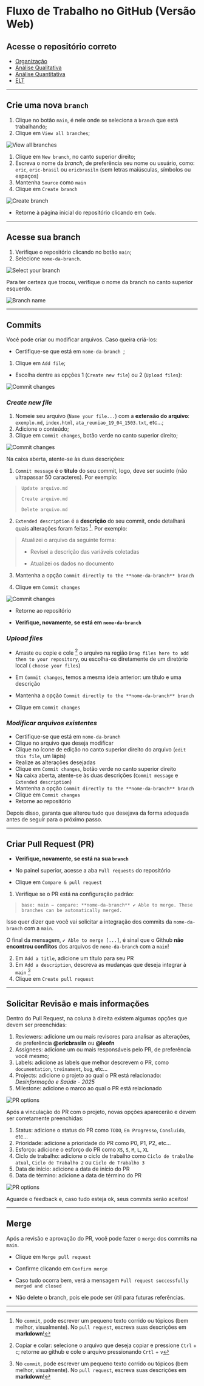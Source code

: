 # Fluxo de Trabalho no GitHub (Versão Web)

## Acesse o repositório correto

- [Organização](https://github.com/LABHDUFBA/ds25-organizacao)
- [Análise Qualitativa](https://github.com/LABHDUFBA/ds25-analise-quali)
- [Análise Quantitativa](https://github.com/LABHDUFBA/ds25-analise-quanti)
- [ELT](https://github.com/LABHDUFBA/ds25-elt)

---

## Crie uma nova `branch`

1. Clique no botão `main`, é nele onde se seleciona a `branch` que está trabalhando;
2. Clique em `View all branches`;

![View all branches](imgs/gh01.jpeg)

1. Clique em `New branch`, no canto superior direito;
2. Escreva o nome da _branch_, de preferência seu nome ou usuário, como: `eric`, `eric-brasil` ou `ericbrasiln` (sem letras maiúsculas, símbolos ou espaços)
3. Mantenha `Source` como `main`
4. Clique em `Create branch`

![Create branch](imgs/gh02.jpeg)

- Retorne à página inicial do repositório clicando em `Code`.

---

## Acesse sua branch

1. Verifique o repositório clicando no botão `main`;
2. Selecione `nome-da-branch`.

![Select your branch](imgs/gh03.jpeg)

Para ter certeza que trocou, verifique o nome da branch no canto superior esquerdo.

![Branch name](imgs/gh04.jpeg)

---

## Commits 

Você pode criar ou modificar arquivos. Caso queira criá-los:

- Certifique-se que está em `nome-da-branch `;
1. Clique em `Add file`;
- Escolha dentre as opções 1 (`Create new file`) ou 2 (`Upload files`):

![Commit changes](imgs/gh05.jpeg)

### *Create new file*

1. Nomeie seu arquivo (`Name your file...`) com a **extensão do arquivo**: `exemplo.md`, `index.html`, `ata_reuniao_19_04_1503.txt`, etc...;
2. Adicione o conteúdo;
3. Clique em `Commit changes`, botão verde no canto superior direito;

![Commit changes](imgs/gh06.jpeg)

Na caixa aberta, atente-se às duas descrições:

1. `Commit message` é o **título** do seu commit, logo, deve ser sucinto (não ultrapassar 50 caracteres). Por exemplo: 

>`Update arquivo.md`
>
>`Create arquivo.md`
>
>`Delete arquivo.md`

2. `Extended description` é a **descrição** do seu commit, onde detalhará quais alterações foram feitas [^1]. Por exemplo:

[^1]: No `commit`, pode escrever um pequeno texto corrido ou tópicos (bem melhor, visualmente). No `pull request`, escreva suas descrições em **markdown**!

>Atualizei o arquivo da seguinte forma:
>
>- Revisei a descrição das variáveis coletadas
>
>- Atualizei os dados no documento

3. Mantenha a opção `Commit directly to the **nome-da-branch** branch`

4.  Clique em `Commit changes`

![Commit changes](imgs/gh07.jpeg)

- Retorne ao repositório

- **Verifique, novamente, se está em `nome-da-branch`**

### *Upload files*

- Arraste ou copie e cole [^2] o arquivo na região `Drag files here to add them to your repository`, ou escolha-os diretamente de um diretório local ( `choose your files`)

[^2]: Copiar e colar: selecione o arquivo que deseja copiar e pressione `Ctrl` + `c`; retorne ao github e cole o arquivo pressionando `Crtl` + `v`

- Em `Commit changes`, temos a mesma ideia anterior: um título e uma descrição

- Mantenha a opção `Commit directly to the **nome-da-branch** branch`

-  Clique em `Commit changes`

### *Modificar arquivos existentes*

- Certifique-se que está em `nome-da-branch `
- Clique no arquivo que deseja modificar
- Clique no ícone de edição no canto superior direito do arquivo (`edit this file`, um lápis)
- Realize as alterações desejadas
- Clique em `Commit changes`, botão verde no canto superior direito
- Na caixa aberta, atente-se às duas descrições (`Commit message` e `Extended description`)
- Mantenha a opção `Commit directly to the **nome-da-branch** branch`
- Clique em `Commit changes`
- Retorne ao repositório

Depois disso, garanta que alterou tudo que desejava da forma adequada antes de seguir para o próximo passo.

---

## Criar Pull Request (PR)

- **Verifique, novamente, se está na sua `branch`**

- No painel superior, acesse a aba `Pull requests` do repositório

- Clique em `Compare & pull request`

1. Verifique se o PR está na configuração padrão:

>`base: main ← compare: **nome-da-branch** ✔️ Able to merge. These branches can be automatically merged.`

Isso quer dizer que você vai solicitar a integração dos commits da `nome-da-branch` com a `main`.

O final da mensagem, `✔️ Able to merge [...]`, é sinal que o Github **não encontrou conflitos** dos arquivos de `nome-da-branch` com a `main`!

2. Em `Add a title`, adicione um título para seu PR
3. Em `Add a description`, descreva as mudanças que deseja integrar à `main` [^1]
4. Clique em `Create pull request`

---

## Solicitar Revisão e mais informações

Dentro do Pull Request, na coluna à direita existem algumas opções que devem ser preenchidas:

1. Reviewers: adicione um ou mais revisores para analisar as alterações, de preferência **@ericbrasiln** ou **@leofn**
2. Assignees: adicione um ou mais responsáveis pelo PR, de preferência você mesmo;
3. Labels: adicione as labels que melhor descrevem o PR, como `documentation`, `treinament`, `bug`, etc...
4. Projects: adicione o projeto ao qual o PR está relacionado: *Desinformação e Saúde - 2025*
5. Milestone: adicione o marco ao qual o PR está relacionado

![PR options](imgs/gh08.jpeg)

Após a vinculação do PR com o projeto, novas opções aparecerão e devem ser corretamente preenchidas:

1. Status: adicione o status do PR como `TODO`, `Em Progresso`, `Consluído`, etc...
2. Prioridade: adicione a prioridade do PR como P0, P1, P2, etc...
3. Esforço: adicione o esforço do PR como `XS`, `S`, `M`, `L`, `XL`
4. Ciclo de trabalho: adicione o ciclo de trabalho como `Ciclo de trabalho atual`, `Ciclo de Trabalho 2` ou `Ciclo de Trabalho 3`
5. Data de início: adicione a data de início do PR
6. Data de término: adicione a data de término do PR

![PR options](imgs/gh09.jpeg)

Aguarde o feedback e, caso tudo esteja ok, seus commits serão aceitos!

---

## Merge

Após a revisão e aprovação do PR, você pode fazer o `merge` dos commits na `main`.

- Clique em `Merge pull request`

- Confirme clicando em `Confirm merge`

- Caso tudo ocorra bem, verá a mensagem `Pull request successfully merged and closed`

- Não delete o branch, pois ele pode ser útil para futuras referências.

---
